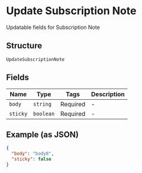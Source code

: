 
# Update Subscription Note

Updatable fields for Subscription Note

## Structure

`UpdateSubscriptionNote`

## Fields

| Name | Type | Tags | Description |
|  --- | --- | --- | --- |
| `body` | `string` | Required | - |
| `sticky` | `boolean` | Required | - |

## Example (as JSON)

```json
{
  "body": "body8",
  "sticky": false
}
```

